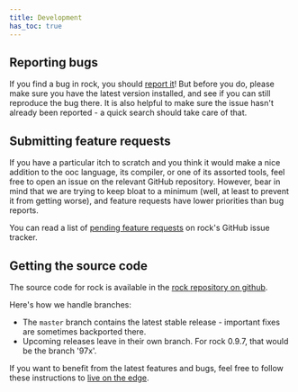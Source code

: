 ```yaml
---
title: Development
has_toc: true
---
```


## Reporting bugs

If you find a bug in rock, you should [report it][gh-issues]! But before you do, please make sure you have the latest version installed, and see if you can still reproduce the bug there. It is also helpful to make sure the issue hasn't already been reported - a quick search should take care of that.

[gh-issues]: https://github.com/ooc-lang/rock/issues/new

## Submitting feature requests

If you have a particular itch to scratch and you think it would make a nice addition to the ooc language, its compiler, or one of its assorted tools, feel free to open an issue on the relevant GitHub repository. However, bear in mind that we are trying to keep bloat to a minimum (well, at least to prevent it from getting worse), and feature requests have lower priorities than bug reports.

You can read a list of [pending feature requests][rock-features] on rock's GitHub issue tracker.

[rock-features]: https://github.com/ooc-lang/rock/issues?labels=Feature&state=open

## Getting the source code

The source code for rock is available in the [rock repository on github][rock-repo].

[rock-repo]: https://github.com/ooc-lang/rock/

Here's how we handle branches:

  * The `master` branch contains the latest stable release - important fixes are sometimes backported there.
  * Upcoming releases leave in their own branch. For rock 0.9.7, that would be the branch '97x'.

If you want to benefit from the latest features and bugs, feel free to follow these instructions to [live on the edge](/install/#installing-from-git).
